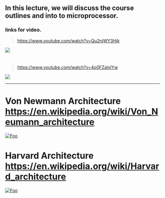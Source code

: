 ## In this lecture, we will discuss the course outlines and into to microprocessor.

### links for video.


>https://www.youtube.com/watch?v=Qu2njWY3Hjk

[![](http://img.youtube.com/vi/Qu2njWY3Hjk/0.jpg)](http://www.youtube.com/watch?v=Qu2njWY3Hjk "")


#


>https://www.youtube.com/watch?v=4o0FZalxIYw

[![](http://img.youtube.com/vi/4o0FZalxIYw/0.jpg)](http://www.youtube.com/watch?v=4o0FZalxIYw "")


___

# Von Newmann Architecture <https://en.wikipedia.org/wiki/Von_Neumann_architecture>

<a href="http://google.com.au/" rel="">![Foo](https://upload.wikimedia.org/wikipedia/commons/thumb/e/e5/Von_Neumann_Architecture.svg/1200px-Von_Neumann_Architecture.svg.png)</a>



# Harvard Architecture <https://en.wikipedia.org/wiki/Harvard_architecture>

<a href="http://google.com.au/" rel="">![Foo](
https://upload.wikimedia.org/wikipedia/commons/3/3f/Harvard_architecture.svg)</a>

